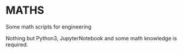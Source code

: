 # MATHS
Some math scripts for engineering 

Nothing but Python3, JupyterNotebook and some math knowledge is required.
